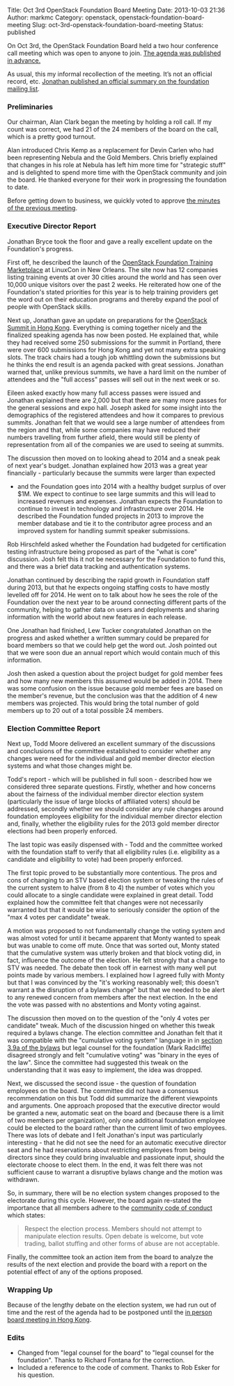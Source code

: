 Title: Oct 3rd OpenStack Foundation Board Meeting
Date: 2013-10-03 21:36
Author: markmc
Category: openstack, openstack-foundation-board-meeting
Slug: oct-3rd-openstack-foundation-board-meeting
Status: published

On Oct 3rd, the OpenStack Foundation Board held a two hour conference
call meeting which was open to anyone to join. [The agenda was published
in
advance.](https://wiki.openstack.org/wiki/Governance/Foundation/3Oct2013BoardMeeting)

As usual, this my informal recollection of the meeting. It’s not an
official record, etc. [Jonathan published an official summary on the
foundation mailing
list](http://lists.openstack.org/pipermail/foundation/2013-October/001481.html).

### Preliminaries

Our chairman, Alan Clark began the meeting by holding a roll call. If my
count was correct, we had 21 of the 24 members of the board on the call,
which is a pretty good turnout.

Alan introduced Chris Kemp as a replacement for Devin Carlen who had
been representing Nebula and the Gold Members. Chris briefly explained
that changes in his role at Nebula has left him more time for "strategic
stuff" and is delighted to spend more time with the OpenStack community
and join the board. He thanked everyone for their work in progressing
the foundation to date.

Before getting down to business, we quickly voted to approve [the
minutes of the previous
meeting](https://wiki.openstack.org/wiki/Governance/Foundation/6Aug2013BoardMeeting).

### Executive Director Report

Jonathan Bryce took the floor and gave a really excellent update on the
Foundation's progress.

First off, he described the launch of the [OpenStack Foundation Training
Marketplace](http://www.openstack.org/marketplace/training/) at LinuxCon
in New Orleans. The site now has 12 companies listing training events at
over 30 cities around the world and has seen over 10,000 unique visitors
over the past 2 weeks. He reiterated how one of the Foundation's stated
priorities for this year is to help training providers get the word out
on their education programs and thereby expand the pool of people with
OpenStack skills.

Next up, Jonathan gave an update on preparations for the [OpenStack
Summit in Hong
Kong](http://www.openstack.org/summit/openstack-summit-hong-kong-2013/).
Everything is coming together nicely and the finalized speaking agenda
has now been posted. He explained that, while they had received some 250
submissions for the summit in Portland, there were over 600 submissions
for Hong Kong and yet not many extra speaking slots. The track chairs
had a tough job whittling down the submissions but he thinks the end
result is an agenda packed with great sessions. Jonathan warned that,
unlike previous summits, we have a hard limit on the number of attendees
and the "full access" passes will sell out in the next week or so.

Eileen asked exactly how many full access passes were issued and
Jonathan explained there are 2,000 but that there are many more passes
for the general sessions and expo hall. Joseph asked for some insight
into the demographics of the registered attendees and how it compares to
previous summits. Jonathan felt that we would see a large number of
attendees from the region and that, while some companies may have
reduced their numbers travelling from further afield, there would still
be plenty of representation from all of the companies we are used to
seeing at summits.

The discussion then moved on to looking ahead to 2014 and a sneak peak
of next year's budget. Jonathan explained how 2013 was a great year
financially - particularly because the summits were larger than expected
- and the Foundation goes into 2014 with a healthy budget surplus of
over \$1M. We expect to continue to see large summits and this will lead
to increased revenues and expenses. Jonathan expects the Foundation to
continue to invest in technology and infrastructure over 2014. He
described the Foundation funded projects in 2013 to improve the member
database and tie it to the contributor agree process and an improved
system for handling summit speaker submissions.

Rob Hirschfeld asked whether the Foundation had budgeted for
certification testing infrastructure being proposed as part of the "what
is core" discussion. Josh felt this it not be necessary for the
Foundation to fund this, and there was a brief data tracking and
authentication systems.

Jonathan continued by describing the rapid growth in Foundation staff
during 2013, but that he expects ongoing staffing costs to have mostly
levelled off for 2014. He went on to talk about how he sees the role of
the Foundation over the next year to be around connecting different
parts of the community, helping to gather data on users and deployments
and sharing information with the world about new features in each
release.

One Jonathan had finished, Lew Tucker congratulated Jonathan on the
progress and asked whether a written summary could be prepared for board
members so that we could help get the word out. Josh pointed out that we
were soon due an annual report which would contain much of this
information.

Josh then asked a question about the project budget for gold member fees
and how many new members this assumed would be added in 2014. There was
some confusion on the issue because gold member fees are based on the
member's revenue, but the conclusion was that the addition of 4 new
members was projected. This would bring the total number of gold members
up to 20 out of a total possible 24 members.

### Election Committee Report

Next up, Todd Moore delivered an excellent summary of the discussions
and conclusions of the committee established to consider whether any
changes were need for the individual and gold member director election
systems and what those changes might be.

Todd's report - which will be published in full soon - described how we
considered three separate questions. Firstly, whether and how concerns
about the fairness of the individual member director election system
(particularly the issue of large blocks of affiliated voters) should be
addressed, secondly whether we should consider any rule changes around
foundation employees eligibility for the individual member director
election and, finally, whether the eligibility rules for the 2013 gold
member director elections had been properly enforced.

The last topic was easily dispensed with - Todd and the committee worked
with the foundation staff to verify that all eligibility rules (i.e.
eligibility as a candidate and eligibility to vote) had been properly
enforced.

The first topic proved to be substantially more contentious. The pros
and cons of changing to an STV based election system or tweaking the
rules of the current system to halve (from 8 to 4) the number of votes
which you could allocate to a single candidate were explained in great
detail. Todd explained how the committee felt that changes were not
necessarily warranted but that it would be wise to seriously consider
the option of the "max 4 votes per candidate" tweak.

A motion was proposed to not fundamentally change the voting system and
was almost voted for until it became apparent that Monty wanted to speak
but was unable to come off mute. Once that was sorted out, Monty stated
that the cumulative system was utterly broken and that block voting did,
in fact, influence the outcome of the election. He felt strongly that a
change to STV was needed. The debate then took off in earnest with many
well put points made by various members. I explained how I agreed fully
with Monty but that I was convinced by the "it's working reasonably
well; this doesn't warrant a the disruption of a bylaws change" but that
we needed to be alert to any renewed concern from members after the next
election. In the end the vote was passed with no abstentions and Monty
voting against.

The discussion then moved on to the question of the "only 4 votes per
candidate" tweak. Much of the discussion hinged on whether this tweak
required a bylaws change. The election committee and Jonathan felt that
it was compatible with the "cumulative voting system" language in in
[section 3.9a of the
bylaws](https://wiki.openstack.org/wiki/Governance/Foundation/Bylaws#ARTICLE_III._MEMBERSHIP_MEETINGS)
but legal counsel for the foundation (Mark Radcliffe) disagreed strongly
and felt "cumulative voting" was "binary in the eyes of the law". Since
the committee had suggested this tweak on the understanding that it was
easy to implement, the idea was dropped.

Next, we discussed the second issue - the question of foundation
employees on the board. The committee did not have a consensus
recommendation on this but Todd did summarize the different viewpoints
and arguments. One approach proposed that the executive director would
be granted a new, automatic seat on the board and (because there is a
limit of two members per organization), only one additional foundation
employee could be elected to the board rather than the current limit of
two employees. There was lots of debate and I felt Jonathan's input was
particularly interesting - that he did not see the need for an automatic
executive director seat and he had reservations about restricting
employees from being directors since they could bring invaluable and
passionate input, should the electorate choose to elect them. In the
end, it was felt there was not sufficient cause to warrant a disruptive
bylaws change and the motion was withdrawn.

So, in summary, there will be no election system changes proposed to the
electorate during this cycle. However, the board again re-stated the
importance that all members adhere to the [community code of
conduct](http://www.openstack.org/legal/community-code-of-conduct/)
which states:

> Respect the election process. Members should not attempt to manipulate
> election results. Open debate is welcome, but vote trading, ballot
> stuffing and other forms of abuse are not acceptable.

Finally, the committee took an action item from the board to analyze the
results of the next election and provide the board with a report on the
potential effect of any of the options proposed.

### Wrapping Up

Because of the lengthy debate on the election system, we had run out of
time and the rest of the agenda had to be postponed until the [in person
board meeting in Hong
Kong](https://wiki.openstack.org/wiki/Governance/Foundation/4Nov2013BoardMeeting).

### Edits

-   Changed from "legal counsel for the board" to "legal counsel for
    the foundation". Thanks to Richard Fontana for the correction.
-   Included a reference to the code of comment. Thanks to Rob Esker for
    his question.

